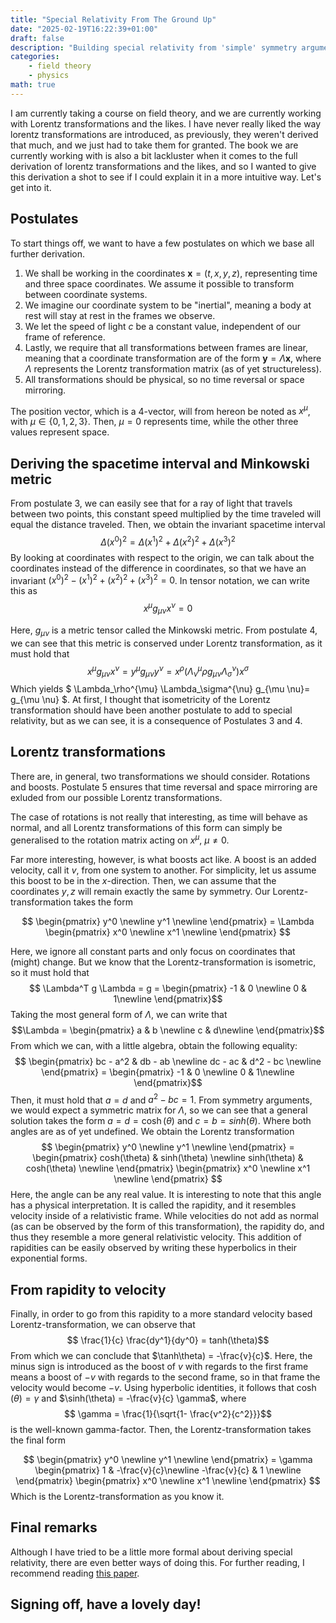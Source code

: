```yaml
---
title: "Special Relativity From The Ground Up"
date: "2025-02-19T16:22:39+01:00"
draft: false
description: "Building special relativity from 'simple' symmetry arguments"
categories: 
    - field theory
    - physics
math: true
---
```


I am currently taking a course on field theory, and we are currently working with Lorentz transformations and the likes. I have never really liked the way lorentz transformations are introduced, as previously, they weren't derived that much, and we just had to take them for granted. The book we are currently working with is also a bit lackluster when it comes to the full derivation of lorentz transformations and the likes, and so I wanted to give this derivation a shot to see if I could explain it in a more intuitive way. Let's get into it. 

## Postulates 
To start things off, we want to have a few postulates on which we base all further derivation. 
1. We shall be working in the coordinates  $\mathbf{x} = (t,x,y,z)$, representing time and three space coordinates. We assume it possible to transform between coordinate systems. 
2. We imagine our coordinate system to be "inertial", meaning a body at rest will stay at rest in the frames we observe. 
3. We let the speed of light $c$ be a constant value, independent of our frame of reference. 
4. Lastly, we require that all transformations between frames are linear, meaning that a coordinate transformation are of the form $\mathbf{y} = \Lambda \mathbf{x}$, where $\Lambda$ represents the Lorentz transformation matrix (as of yet structureless). 
5. All transformations should be physical, so no time reversal or space mirroring. 

The position vector, which is a 4-vector, will from hereon be noted as $x^{\mu}$, with $\mu \in \{0,1,2,3\}$. Then, $\mu = 0$ represents time, while the other three values represent space.  

## Deriving the spacetime interval and Minkowski metric
From postulate 3, we can easily see that for a ray of light that travels between two points, this constant speed multiplied by the time traveled will equal the distance traveled. Then, we obtain the invariant spacetime interval $$ \Delta (x^0)^2 = \Delta (x^1)^2 + \Delta (x^2)^2 + \Delta (x^3)^2 $$
By looking at coordinates with respect to the origin, we can talk about the coordinates instead of the difference in coordinates, so that we have an invariant $(x^0)^2 - (x^1)^2 + (x^2)^2 + (x^3)^2 = 0$. In tensor notation, we can write this as $$x^\mu g_{\mu \nu} x^\nu = 0$$

Here, $g_{\mu \nu}$ is a metric tensor called the Minkowski metric. From postulate 4, we can see that this metric is conserved under Lorentz transformation, as it must hold that 
$$ x^\mu g_{\mu \nu} x^\nu = y^\mu g_{\mu \nu} y^\nu =  x^\rho  (\Lambda_\nu^{\mu} \rho g_{\mu \nu}\Lambda_\sigma^\nu)  x^\sigma $$ 
Which yields $ \Lambda_\rho^{\mu} \Lambda_\sigma^{\nu}  g_{\mu \nu}= g_{\mu \nu} $. At first, I thought that isometricity of the Lorentz transformation should have been another postulate to add to special relativity, but as we can see, it is a consequence of Postulates 3 and 4. 

## Lorentz transformations
There are, in general, two transformations we should consider. Rotations and boosts. Postulate 5 ensures that time reversal and space mirroring are exluded from our possible Lorentz transformations. 

The case of rotations is not really that interesting, as time will behave as normal, and all Lorentz transformations of this form can simply be generalised to the rotation matrix acting on $x^\mu$, $\mu \neq 0$. 

Far more interesting, however, is what boosts act like. A boost is an added velocity, call it $v$, from one system to another. For simplicity, let us assume this boost to be in the $x$-direction. Then, we can assume that the coordinates $y,z$ will remain exactly the same by symmetry. Our Lorentz-transformation takes the form 

$$ \begin{pmatrix}
           y^0 \newline
           y^1 \newline
         \end{pmatrix} =
         \Lambda 
         \begin{pmatrix}
           x^0 \newline
           x^1 \newline
         \end{pmatrix}
$$ 


Here, we ignore all constant parts and only focus on coordinates that (might) change. But we know that the Lorentz-transformation is isometric, so it must hold that 
$$ \Lambda^T g \Lambda = g = \begin{pmatrix}
           -1 & 0 
        \newline
           0 & 1\newline
         \end{pmatrix}$$
Taking the most general form of $\Lambda$, we can write that $$\Lambda = \begin{pmatrix}
           a & b 
        \newline
           c & d\newline
         \end{pmatrix}$$
From which we can, with a little algebra, obtain the following equality: 
$$ 
\begin{pmatrix}
        bc - a^2 & db - ab \newline
        dc - ac & d^2 - bc \newline
\end{pmatrix} =
\begin{pmatrix}
           -1 & 0 
        \newline
           0 & 1\newline
\end{pmatrix}$$
Then, it must hold that $a = d$ and $a^2 - bc = 1$. From symmetry arguments, we would expect a symmetric matrix for $\Lambda$, so we can see that a general solution takes the form $a = d = \cosh( \theta )$ and $c = b = sinh(\theta)$. Where both angles are as of yet undefined. 
We obtain the Lorentz transformation 
$$ \begin{pmatrix}
           y^0 \newline
           y^1 \newline
         \end{pmatrix} =
         \begin{pmatrix}
           cosh(\theta) & sinh(\theta) \newline
           sinh(\theta) & cosh(\theta) \newline
         \end{pmatrix}
         \begin{pmatrix}
           x^0 \newline
           x^1 \newline
         \end{pmatrix}
$$ 
Here, the angle can be any real value. It is interesting to note that this angle has a physical interpretation. It is called the rapidity, and it resembles velocity inside of a relativistic frame. While velocities do not add as normal (as can be observed by the form of this transformation), the rapidity do, and thus they resemble a more general relativistic velocity. This addition of rapidities can be easily observed by writing these hyperbolics in their exponential forms. 

## From rapidity to velocity
Finally, in order to go from this rapidity to a more standard velocity based Lorentz-transformation, we can observe that
$$ \frac{1}{c} \frac{dy^1}{dy^0} = tanh(\theta)$$
From which we can conclude that $\tanh\theta) = -\frac{v}{c}$. Here, the minus sign is introduced as the boost of $v$ with regards to the first frame means a boost of $-v$ with regards to the second frame, so in that frame the velocity would become $-v$. Using hyperbolic identities, it follows that $\cosh(\theta) = \gamma$ and $\sinh(\theta) = -\frac{v}{c} \gamma$, where $$ \gamma = \frac{1}{\sqrt{1- \frac{v^2}{c^2}}}$$
is the well-known gamma-factor. Then, the Lorentz-transformation takes the final form

$$ \begin{pmatrix}
           y^0 \newline
           y^1 \newline
         \end{pmatrix} =
         \gamma \begin{pmatrix}
           1 &  -\frac{v}{c}\newline 
           -\frac{v}{c} & 1 \newline
         \end{pmatrix}
         \begin{pmatrix}
           x^0 \newline
           x^1 \newline
         \end{pmatrix}
$$ 
Which is the Lorentz-transformation as you know it. 

## Final remarks
Although I have tried to be a little more formal about deriving special relativity, there are even better ways of doing this. For further reading, I recommend reading [this paper](https://vixra.org/pdf/1510.0123v1.pdf).

## Signing off, have a lovely day!





